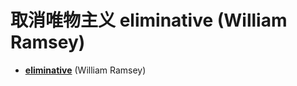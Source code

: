 # 取消唯物主义 eliminative (William Ramsey)

* [**eliminative**](https://plato.stanford.edu/entries/materialism-eliminative/) (William Ramsey)
